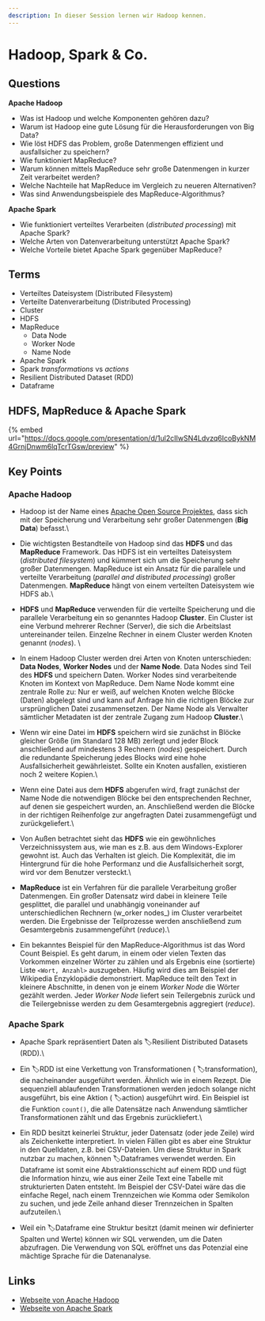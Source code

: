 ```yaml
---
description: In dieser Session lernen wir Hadoop kennen.
---
```


# Hadoop, Spark & Co.

## Questions

**Apache Hadoop**

* Was ist Hadoop und welche Komponenten gehören dazu?
* Warum ist Hadoop eine gute Lösung für die Herausforderungen von Big Data?
* Wie löst HDFS das Problem, große Datenmengen effizient und ausfallsicher zu speichern?
* Wie funktioniert MapReduce?
* Warum können mittels MapReduce sehr große Datenmengen in kurzer Zeit verarbeitet werden?
* Welche Nachteile hat MapReduce im Vergleich zu neueren Alternativen?
* Was sind Anwendungsbeispiele des MapReduce-Algorithmus?

**Apache Spark**

* Wie funktioniert verteiltes Verarbeiten (_distributed processing_) mit Apache Spark?
* Welche Arten von Datenverarbeitung unterstützt Apache Spark?
* Welche Vorteile bietet Apache Spark gegenüber MapReduce?

## Terms

* Verteiltes Dateisystem (Distributed Filesystem)
* Verteilte Datenverarbeitung (Distributed Processing)
* Cluster
* HDFS
* MapReduce
  * Data Node
  * Worker Node
  * Name Node
* Apache Spark
* Spark _transformations_ vs _actions_
* Resilient Distributed Dataset (RDD)
* Dataframe

## HDFS, MapReduce & Apache Spark

{% embed url="https://docs.google.com/presentation/d/1ul2cIIwSN4Ldvzq6IcoBykNM4GrnjDnwm6lqTcrTGsw/preview" %}

## Key Points

### Apache Hadoop

* Hadoop ist der Name eines [Apache Open Source Projektes](https://hadoop.apache.org/), dass sich mit der Speicherung und Verarbeitung sehr großer Datenmengen (**Big Data**) befasst.\

* Die wichtigsten Bestandteile von Hadoop sind das **HDFS** und das **MapReduce** Framework. Das HDFS ist ein verteiltes Dateisystem (_distributed filesystem_) und kümmert sich um die Speicherung sehr großer Datenmengen. MapReduce ist ein Ansatz für die parallele und verteilte Verarbeitung (_parallel and distributed processing_) großer Datenmengen. **MapReduce** hängt von einem verteilten Dateisystem wie HDFS ab.\

* **HDFS** und **MapReduce** verwenden für die verteilte Speicherung und die parallele Verarbeitung ein so genanntes Hadoop **Cluster**. Ein Cluster ist eine Verbund mehrerer Rechner (Server), die sich die Arbeitslast untereinander teilen. Einzelne Rechner in einem Cluster werden Knoten genannt (_nodes_). \

* In einem Hadoop Cluster werden drei Arten von Knoten unterschieden: **Data Nodes**, **Worker Nodes** und der **Name Node**. Data Nodes sind Teil des **HDFS** und speichern Daten. Worker Nodes sind verarbeitende Knoten im Kontext von MapReduce. Dem Name Node kommt eine zentrale Rolle zu: Nur er weiß, auf welchen Knoten welche Blöcke (Daten) abgelegt sind und kann auf Anfrage hin die richtigen Blöcke zur ursprünglichen Datei zusammensetzen. Der Name Node als Verwalter sämtlicher Metadaten ist der zentrale Zugang zum Hadoop **Cluster**.\

* Wenn wir eine Datei im **HDFS** speichern wird sie zunächst in Blöcke gleicher Größe (im Standard 128 MB) zerlegt und jeder Block anschließend auf mindestens 3 Rechnern (_nodes_) gespeichert. Durch die redundante Speicherung jedes Blocks wird eine hohe Ausfallsicherheit gewährleistet. Sollte ein Knoten ausfallen, existieren noch 2 weitere Kopien.\

* Wenn eine Datei aus dem **HDFS** abgerufen wird, fragt zunächst der Name Node die notwendigen Blöcke bei den entsprechenden Rechner, auf denen sie gespeichert wurden, an. Anschließend werden die Blöcke in der richtigen Reihenfolge zur angefragten Datei zusammengefügt und zurückgeliefert.\

* Von Außen betrachtet sieht das **HDFS** wie ein gewöhnliches Verzeichnissystem aus, wie man es z.B. aus dem Windows-Explorer gewohnt ist. Auch das Verhalten ist gleich. Die Komplexität, die im Hintergrund für die hohe Performanz und die Ausfallsicherheit sorgt, wird vor dem Benutzer versteckt.\

* **MapReduce** ist ein Verfahren für die parallele Verarbeitung großer Datenmengen. Ein großer Datensatz wird dabei in kleinere Teile gesplittet, die parallel und unabhängig voneinander auf unterschiedlichen Rechnern (w_orker nodes_) im Cluster verarbeitet werden. Die Ergebnisse der Teilprozesse werden anschließend zum Gesamtergebnis zusammengeführt (_reduce_).\

* Ein bekanntes Beispiel für den MapReduce-Algorithmus ist das Word Count Beispiel. Es geht darum, in einem oder vielen Texten das Vorkommen einzelner Wörter zu zählen und als Ergebnis eine (sortierte) Liste `<Wort, Anzahl>` auszugeben. Häufig wird dies am Beispiel der Wikipedia Enzyklopädie demonstriert. MapReduce teilt den Text in kleinere Abschnitte, in denen von je einem _Worker Node_ die Wörter gezählt werden. Jeder _Worker Node_ liefert sein Teilergebnis zurück und die Teilergebnisse werden zu dem Gesamtergebnis aggregiert (_reduce_).

### Apache Spark

* Apache Spark repräsentiert Daten als :label:Resilient Distributed Datasets (RDD).\

* Ein :label:RDD ist eine Verkettung von Transformationen ( :label:transformation), die nacheinander ausgeführt werden. Ähnlich wie in einem Rezept. Die sequenziell ablaufenden Transformationen werden jedoch solange nicht ausgeführt, bis eine Aktion ( :label:action) ausgeführt wird. Ein Beispiel ist die Funktion `count()`, die alle Datensätze nach Anwendung sämtlicher Transformationen zählt und das Ergebnis zurückliefert.\

* Ein RDD besitzt keinerlei Struktur, jeder Datensatz (oder jede Zeile) wird als Zeichenkette interpretiert. In vielen Fällen gibt es aber eine Struktur in den Quelldaten, z.B. bei CSV-Dateien. Um diese Struktur in Spark nutzbar zu machen, können :label:Dataframes verwendet werden. Ein Dataframe ist somit eine Abstraktionsschicht auf einem RDD und fügt die Information hinzu, wie aus einer Zeile Text eine Tabelle mit strukturierten Daten entsteht. Im Beispiel der CSV-Datei wäre das die einfache Regel, nach einem Trennzeichen wie Komma oder Semikolon zu suchen, und jede Zeile anhand dieser Trennzeichen in Spalten aufzuteilen.\

* Weil ein :label:Dataframe eine Struktur besitzt (damit meinen wir definierter Spalten und Werte) können wir SQL verwenden, um die Daten abzufragen. Die Verwendung von SQL eröffnet uns das Potenzial eine mächtige Sprache für die Datenanalyse.

## Links

* [Webseite von Apache Hadoop](https://hadoop.apache.org/)
* [Webseite von Apache Spark](https://spark.apache.org/)
